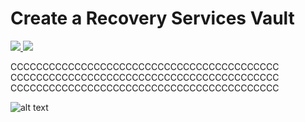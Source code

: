 # Create a Recovery Services Vault

<a href="https://portal.azure.com/#create/Microsoft.Template/uri/https%3A%2F%2Fraw.githubusercontent.com%2Fans-cloud%2Fazure_service_catalogue%2Fmaster%2Fbasic-web-application%2FazureDeploy.json" target="_blank">
    <img src="http://azuredeploy.net/deploybutton.png"/>
</a>
<a href="http://armviz.io/#/?load=https%3A%2F%2Fraw.githubusercontent.com%2Fans-cloud%2Fazure_service_catalogue%2Fmaster%2Fbasic-web-application%2FazureDeploy.json" target="_blank">
    <img src="http://armviz.io/visualizebutton.png"/>
</a>

CCCCCCCCCCCCCCCCCCCCCCCCCCCCCCCCCCCCCCCCCC
CCCCCCCCCCCCCCCCCCCCCCCCCCCCCCCCCCCCCCCCCC
CCCCCCCCCCCCCCCCCCCCCCCCCCCCCCCCCCCCCCCCCC

![alt text](https://docs.microsoft.com/en-us/azure/architecture/reference-architectures/app-service-web-app/images/basic-web-app.png)